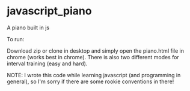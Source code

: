 javascript_piano
================

A piano built in js

To run:

Download zip or clone in desktop and simply open the piano.html file in chrome (works best in chrome). 
There is also two different modes for interval training (easy and hard).

NOTE: I wrote this code while learning javascript (and programming in general), so I'm sorry if there are some
rookie conventions in there!
